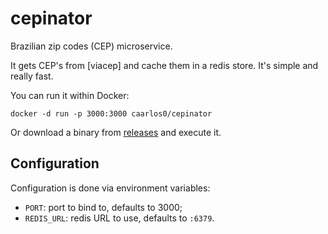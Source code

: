 # cepinator

Brazilian zip codes (CEP) microservice.

It gets CEP's from [viacep] and cache them in a redis store.
It's simple and really fast.

You can run it within Docker:

```console
docker -d run -p 3000:3000 caarlos0/cepinator
```

Or download a binary from [releases](https://github.com/caarlos0/cepinator/releases)
and execute it.

## Configuration

Configuration is done via environment variables:

- `PORT`: port to bind to, defaults to 3000;
- `REDIS_URL`: redis URL to use, defaults to `:6379`.
